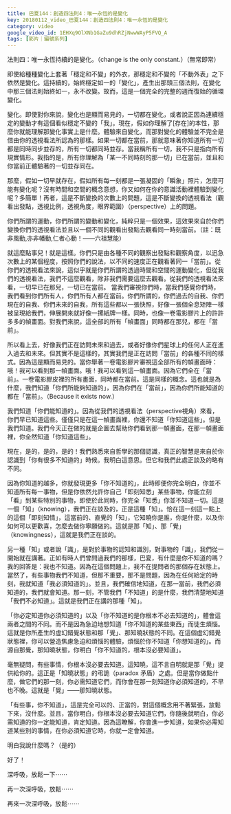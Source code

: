 ```yaml
---
title: 巴夏144：創造四法則4：唯一永恆的是變化
key: 20180112_video_巴夏144：創造四法則4：唯一永恆的是變化
category: video
google_video_id: 1EHXq9OlXNb1GaZu9dhRZjNwwWAyP5FVQ_A
tags: [影片｜編號系列]
---
```


法則四：唯一永恆持續的是變化。（change is the only constant.）（無常即常）

即使給種種變化上套著「穩定和不變」的外衣，那穩定和不變的「不動外表」之下依然是變化。這持續的，始終穩定如一的「變化」，產生出那頭三個法則，在變化中那三個法則始終如一，永不改變。故而，這是一個完全的完整的週而復始的循環變化。

變化。即使對你來說，變化也是顯而易見的，一切都在變化，或者說正因為連續穩定的變動才有這個看似穩定不變的「我」。現在，假如你理解了[存在]的本性，那麼你就能理解那變化事實上是什麼。體驗來自變化，而那對變化的體驗並不完全是借由你的透視看法所認為的那樣。如果一切都在當前，那就意味著你知道所有一切都是同時同步並存的，所有一切都同時並存。當我稱所有一切，我不只是指向所有現實情形。我指的是，所有你理解為「某一不同時刻的那一切」已在當前，並且和你當前正體驗著的一切並存同在。

那麼，假如一切早就存在，假如所有每一刻都是一張凝固的「瞬象」照片，怎麼可能有變化呢？沒有時間和空間的概念意想，你又如何在你的意識活動裡體驗到變化呢？多簡單！再者，這是不斷變換的次數上的問題，這是不斷變換的透視看法（觀看出發點，透視比例，透視角度，眼界範圍）（perspective）上的問題。

你們所謂的運動，你們所謂的變動和變化，純粹只是一個效果，這效果來自於你們變換你們的透視看法並且以一個不同的觀看出發點去觀看同一時刻當前。（註：既非風動,亦非幡動,仁者心動！——六祖慧能）

就這麼點事兒！就是這樣。你們只是由各種不同的觀察出發點和觀察角度，以迅急次數上的某個程度，按照你們的說法，以不同的速度正在觀看著同一「當前」。從你們的透視看法來說，這似乎就是你們所謂的透過時間和空間的運動變化，但從我們的透視看法，我們不這麼觀看，除非我們需要這麼去觀看。從我們的透視看法來看，一切早已在那兒，一切已在當前。
當我們審視你們時，當我們感覺你們時，我們看到你們所有人，你們所有人都在當前。你們所謂的，你們過去的自我、你們現在的自我、你們未來的自我，所有這些都以一張快照，好像一張個全息矩陣一樣被呈現給我們，伸展開來就好像一摞紙牌一樣。同時，也像一卷電影膠片上的許許多多的幀畫面。對我們來說，這全部的所有「幀畫面」同時都在那兒，都在「當前」。

所以看上去，好像我們正在訪問未來和過去，或者好像你們星球上的任何人正在進入過去和未來。但其實不是這樣的，其實我們是正在訪問「當前」的各種不同的樣式。因為這是顯而易見的。當你舉著一卷電影膠片審視這全部所有的幀畫面時：哦！我可以看到那一幀畫面。哦！我可以看到這一幀畫面。因為它們全在「當前」。一卷電影膠皮裡的所有畫面，同時都在當前。這是同樣的概念。這也就是為什麼，我們知道「你們所能夠知道的」，因為你們在「當前」，因為你們所能知道的都在「當前」。（Because it exists now.）

我們知道「你們能知道的」。因為從我們的透視看法（perspective視角）來看，你們早已知道這些。僅僅只是在這一幀畫面裡，你還不知道「你知道這些」。但是我們知道。我們今天正在做的就是企圖去幫助你們看到那一幀畫面，在那一幀畫面裡，你全然知道「你知道這些」。

現在，是的，是的，是的！我們熟悉來自哲學的那個認識，真正的智慧是來自於你認識到「你有很多不知道的」時候。我明白這意思。但它和我們此處正談及的略有不同。

因為你知道的越多，你就發現更多「你不知道的」，此時即便你完全明白，你並不知道所有每一事物，但是你依然允許你自己「即刻知悉」某些事物，你能立刻「看」到某些特別的事物，即使於此同時，你完全「知悉」你並不知道一切。這是一個「知」（knowing），我們正在談及的，正是這種「知」。恰在這一刻這一點上的這個「即刻知情」，這當前的、直覺的「知」，它知曉你是誰，你是什麼，以及你如何可以更歡喜，怎麼去做你寧願做的。這就是那「知」、那「覺」（knowingness），這就是我們正在談的。

另一種「知」或者說「識」，是對於事物的認知和識別，對事物的「識」，我們從一開始就在講著。正如有時人們曾問過我們的那樣，巴夏，有什麼是你不知道的嗎？我的回答是：我也不知道。因為在這個問題上，我不在提問者的那個存在狀態上。當然了，有些事物我們不知道，但那不重要，那不是問題，因為在任何給定的時刻，我就知道「我必須知道的」。並且，我們確信地知道，在那一當前，我們必須知道的，我們就會知道。那一刻，不管我們「不知道」的是什麼，我們清楚地知道「我們不必知道」。這就是我們正在講的那種「知」。

「你必定知道你必須知道的」以及「你不知道的是你根本不必去知道的」，體會這兩者之間的不同。而不是因為急迫地想知道「你不知道的某些東西」而徒生煩惱。這就是你所產生的虛幻錯覺狀態和那「覺」、那知曉狀態的不同。在這個虛幻錯覺狀態裡，你可以營造焦慮急迫和煩惱的體驗，煩惱於你不知道「你想知道的」。而源自那覺，那知曉狀態，你明白「你不知道的，根本沒必要知道」。

毫無疑問，有些事情，你根本沒必要去知道。這知曉，這不言自明就是那「覺」提供給你的。這正是「知曉狀態」的弔詭（paradox 矛盾）之處。但是當你做點什麼，做它們的那一刻，你必需知道它們，而你會在那一刻知道你必須知道的，不早也不晚。這就是「覺」——那知曉狀態。

「有些事，你不知道」，這是完全可以的、正當的，對這個概念用不著緊張，放鬆下來，沒什麼。並且，當你明白，你根本沒必要去知道它們，你隨後就明白，你必需知道的你一定能知道，肯定知道。因為這瞭解，你會進一步知道，如果你必需知道某些別的事情，在你必須知道它時，你就一定會知道。

明白我說什麼嗎？（是的）

好了！

深呼吸，放鬆一下⋯⋯

再一次深呼吸，放鬆⋯⋯

再來一次深呼吸，放鬆⋯⋯
